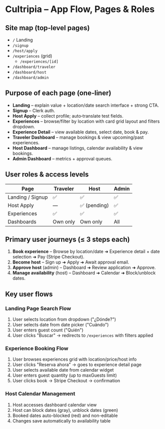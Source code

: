 # Cultripia – App Flow, Pages & Roles

## Site map (top‑level pages)

* `/` Landing  
* `/signup`  
* `/host/apply`  
* `/experiences` (grid)  
  * `/experiences/[id]`  
* `/dashboard/traveler`  
* `/dashboard/host`  
* `/dashboard/admin`

## Purpose of each page (one‑liner)

* **Landing** – explain value + location/date search interface + strong CTA.  
* **Signup** – Clerk auth.  
* **Host Apply** – collect profile; auto‑translate test fields.  
* **Experiences** – browse/filter by location with card grid layout and filters dropdown.  
* **Experience Detail** – view available dates, select date, book & pay.  
* **Traveler Dashboard** – manage bookings & view upcoming/past experiences.  
* **Host Dashboard** – manage listings, calendar availability & view bookings.  
* **Admin Dashboard** – metrics + approval queues.

## User roles & access levels

| Page | Traveler | Host | Admin |
| ----- | ----- | ----- | ----- |
| Landing / Signup | ✅ | ✅ | ✅ |
| Host Apply | — | ✅ (pending) | ✅ |
| Experiences | ✅ | ✅ | ✅ |
| Dashboards | Own only | Own only | All |

## Primary user journeys (≤ 3 steps each)

1. **Book experience** – Browse by location/date ➜ Experience detail + date selection ➜ Pay (Stripe Checkout).  
2. **Become host** – Sign up ➜ Apply ➜ Await approval email.  
3. **Approve host** (admin) – Dashboard ➜ Review application ➜ Approve.
4. **Manage availability** (host) – Dashboard ➜ Calendar ➜ Block/unblock dates.

## Key user flows

### Landing Page Search Flow
1. User selects location from dropdown ("¿Dónde?")
2. User selects date from date picker ("Cuándo")  
3. User enters guest count ("Quién")
4. User clicks "Buscar" → redirects to `/experiences` with filters applied

### Experience Booking Flow
1. User browses experiences grid with location/price/host info
2. User clicks "Reserva ahora" → goes to experience detail page
3. User selects available date from calendar widget
4. User enters guest quantity (up to maxGuests limit)
5. User clicks book → Stripe Checkout → confirmation

### Host Calendar Management
1. Host accesses dashboard calendar view
2. Host can block dates (gray), unblock dates (green)
3. Booked dates auto-blocked (red) and non-editable
4. Changes save automatically to availability table